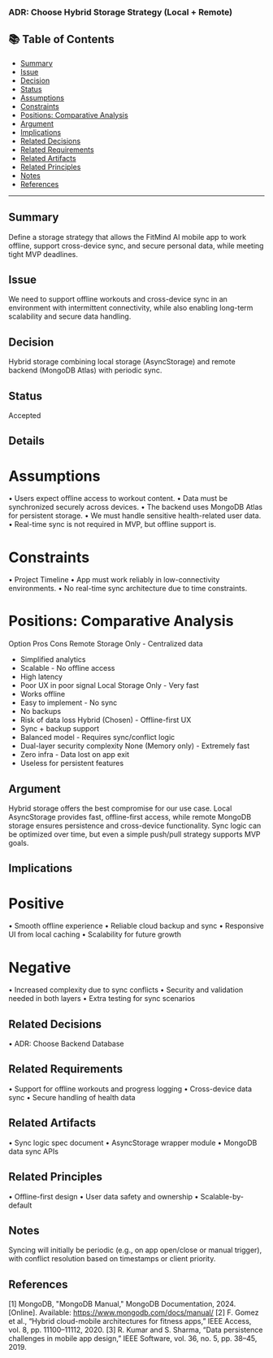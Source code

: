 ### ADR: Choose Hybrid Storage Strategy (Local + Remote)
## 📚 Table of Contents

- [Summary](#summary)
- [Issue](#issue)
- [Decision](#decision)
- [Status](#status)
- [Assumptions](#assumptions)
- [Constraints](#constraints)
- [Positions: Comparative Analysis](#positions-comparative-analysis)
- [Argument](#argument)
- [Implications](#implications)
- [Related Decisions](#related-decisions)
- [Related Requirements](#related-requirements)
- [Related Artifacts](#related-artifacts)
- [Related Principles](#related-principles)
- [Notes](#notes)
- [References](#references)

---

## Summary
Define a storage strategy that allows the FitMind AI mobile app to work offline, support cross-device sync, and secure personal data, while meeting tight MVP deadlines.

## Issue
We need to support offline workouts and cross-device sync in an environment with intermittent connectivity, while also enabling long-term scalability and secure data handling.

## Decision
Hybrid storage combining local storage (AsyncStorage) and remote backend (MongoDB Atlas) with periodic sync.

## Status
Accepted

## Details
 # Assumptions
•	Users expect offline access to workout content.
•	Data must be synchronized securely across devices.
•	The backend uses MongoDB Atlas for persistent storage.
•	We must handle sensitive health-related user data.
•	Real-time sync is not required in MVP, but offline support is.
 # Constraints
•	Project Timeline 
•	App must work reliably in low-connectivity environments.
•	No real-time sync architecture due to time constraints.
 # Positions: Comparative Analysis
Option	Pros	Cons
Remote Storage Only	- Centralized data
- Simplified analytics
- Scalable	- No offline access
- High latency
- Poor UX in poor signal
Local Storage Only	- Very fast
- Works offline
- Easy to implement	- No sync
- No backups
- Risk of data loss
Hybrid (Chosen)	- Offline-first UX
- Sync + backup support
- Balanced model	- Requires sync/conflict logic
- Dual-layer security complexity
None (Memory only)	- Extremely fast
- Zero infra	- Data lost on app exit
- Useless for persistent features

## Argument
Hybrid storage offers the best compromise for our use case. Local AsyncStorage provides fast, offline-first access, while remote MongoDB storage ensures persistence and cross-device functionality. Sync logic can be optimized over time, but even a simple push/pull strategy supports MVP goals.

## Implications
 # Positive
•	Smooth offline experience
•	Reliable cloud backup and sync
•	Responsive UI from local caching
•	Scalability for future growth
 # Negative
•	Increased complexity due to sync conflicts
•	Security and validation needed in both layers
•	Extra testing for sync scenarios

## Related Decisions
•	ADR: Choose Backend Database

## Related Requirements
•	Support for offline workouts and progress logging
•	Cross-device data sync
•	Secure handling of health data

## Related Artifacts
•	Sync logic spec document
•	AsyncStorage wrapper module
•	MongoDB data sync APIs

## Related Principles
•	Offline-first design
•	User data safety and ownership
•	Scalable-by-default

## Notes
Syncing will initially be periodic (e.g., on app open/close or manual trigger), with conflict resolution based on timestamps or client priority.

## References
[1] MongoDB, "MongoDB Manual," MongoDB Documentation, 2024. [Online]. Available: https://www.mongodb.com/docs/manual/
[2] F. Gomez et al., “Hybrid cloud-mobile architectures for fitness apps,” IEEE Access, vol. 8, pp. 11100–11112, 2020.
[3] R. Kumar and S. Sharma, “Data persistence challenges in mobile app design,” IEEE Software, vol. 36, no. 5, pp. 38–45, 2019.


